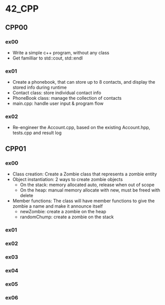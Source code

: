 # 42_CPP
## CPP00
### ex00
- Write a simple c++ program, without any class
- Get familliar to std::cout, std::endl

### ex01
- Create a phonebook, that can store up to 8 contacts, and display the stored info during runtime
- Contact class: store individual contact info
- PhoneBook class: manage the collection of contacts
- main.cpp: handle user input & program flow

### ex02
- Re-engineer the Account.cpp, based on the existing Account.hpp, tests.cpp and result log

## CPP01
### ex00
- Class creation: Create a Zombie class that represents a zombie entity
- Object instantiation: 2 ways to create zombie objects
    - On the stack: memory allocated auto, release when out of scope
    - On the heap: manual memory allocate with new, must be freed with delete
- Member functions: The class will have member functions to give the zombie a name and make it announce itself
    - newZombie: create a zombie on the heap
    - randomChump: create a zombie on the stack

### ex01

### ex02

### ex03

### ex04

### ex05

### ex06